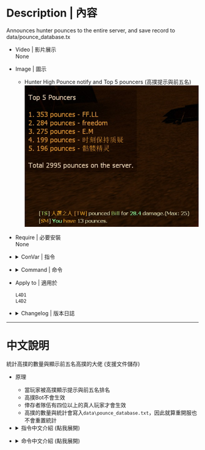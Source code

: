 # Description | 內容
Announces hunter pounces to the entire server, and save record to data/pounce_database.tx

* Video | 影片展示
<br/>None

* Image | 圖示
	* Hunter High Pounce notify and Top 5 pouncers (高撲提示與前五名)
    <br/>![pounce_database_1](image/pounce_database_1.jpg)

* Require | 必要安裝
<br/>None

* <details><summary>ConVar | 指令</summary>

	* cfg/sourcemod/pounce_database.cfg
        ```php
		// Enable this plugin?
		pounce_database_enable "1"

		// The minimum amount of damage required to record the pounce
		pounce_database_minimum "25"

		// Announces the pounce in chatbox.
		pounce_database_announce "0"

		// Turn on the plugin in these game modes. 0=All, 1=Coop, 2=Survival, 4=Versus. Add numbers together.
		pounce_database_modes_tog "4"

		// Numbers of Survivors required at least to enable this plugin
		pounce_database_survivors_required "4"
		```
</details>

* <details><summary>Command | 命令</summary>

	* **Show your current pounce statistics and rank.**
		```php
		sm_pounces
		```

	* **Show TOP 5 pounce players in statistics.**
		```php
		sm_pounce5
		```
</details>

* Apply to | 適用於
    ```
    L4D1
    L4D2
    ```

* <details><summary>Changelog | 版本日誌</summary>

	* v1.3 (2023-6-12)
		* Fix out of memory error

	* v1.2
        * Initial Release
</details>

- - - -
# 中文說明
統計高撲的數量與顯示前五名高撲的大佬 (支援文件儲存)

* 原理
	* 當玩家被高撲顯示提示與前五名排名
	* 高撲Bot不會生效
	* 倖存者隊伍有四位以上的真人玩家才會生效
	* 高撲的數量與統計會寫入```data\pounce_database.txt```，因此就算重開服也不會重置統計

* <details><summary>指令中文介紹 (點我展開)</summary>

	* cfg/sourcemod/pounce_database.cfg
        ```php
		// 0=關閉插件, 1=啟動插件
		pounce_database_enable "1"

		// 高撲傷害超過25以上才會列入並計算
		pounce_database_minimum "25"

		// 為1時，聊天窗提示
		pounce_database_announce "0"

		// 什麼模式下啟動此插件. 0=所有模式, 1=戰役, 2=生存, 4=對抗, 8=清道夫. 請將數字相加起來
		pounce_database_modes_tog "4"

		// 倖存者隊伍至少需要的真人玩家，才會啟動此插件
		pounce_database_survivors_required "4"
		```
</details>

* <details><summary>命令中文介紹 (點我展開)</summary>

	* **顯示你的高撲統計與排行.**
		```php
		sm_pounces
		```

	* **查看前五名高撲的大佬.**
		```php
		sm_pounce5
		```
</details>